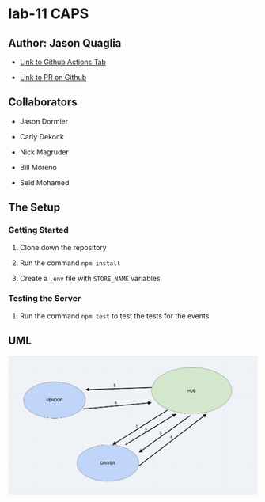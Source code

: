 # lab-11 CAPS

## Author: Jason Quaglia

- [Link to Github Actions Tab](https://github.com/jquaglia/caps/actions)

- [Link to PR on Github](https://github.com/jquaglia/caps/pull/1)

## Collaborators

- Jason Dormier

- Carly Dekock

- Nick Magruder

- Bill Moreno

- Seid Mohamed

## The Setup

### Getting Started

1. Clone down the repository

1. Run the command `npm install`

1. Create a `.env` file with `STORE_NAME` variables

### Testing the Server

1. Run the command `npm test` to test the tests for the events

## UML

![UML Diagram](./assets/UML.png)
